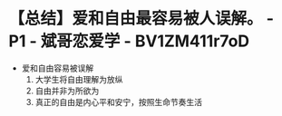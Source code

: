 # 【总结】爱和自由最容易被人误解。 - P1 - 斌哥恋爱学 - BV1ZM411r7oD

-   爱和自由容易被误解
    1.  大学生将自由理解为放纵
    2.  自由并非为所欲为
    3.  真正的自由是内心平和安宁，按照生命节奏生活